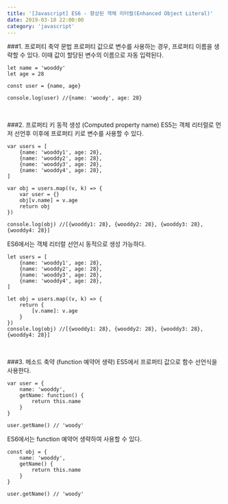 ```yaml
---
title: '[Javascript] ES6 - 향상된 객체 리터럴(Enhanced Object Literal)'
date: 2019-03-10 22:00:00
category: 'javascript'
---
```

###1. 프로퍼티 축약 문법
프로퍼티 값으로 변수를 사용하는 경우, 프로퍼티 이름을 생략할 수 있다. 
이때 값이 할당된 변수의 이름으로 자동 입력된다.

```javascript{4}
let name = 'wooddy'
let age = 28
    
const user = {name, age}
    
console.log(user) //{name: 'woody', age: 28}
```
<br/>

###2. 프로퍼티 키 동적 생성 (Computed property name)
ES5는 객체 리터럴로 먼저 선언후 이후에 프로퍼티 키로 변수를 사용할 수 있다.
```javascript{9,10}
var users = [
    {name: 'wooddy1', age: 28},
    {name: 'wooddy2', age: 28},
    {name: 'wooddy3', age: 28},
    {name: 'wooddy4', age: 28},
]
    
var obj = users.map((v, k) => {
	var user = {}
	obj[v.name] = v.age
	return obj
})
    
console.log(obj) //[{wooddy1: 28}, {wooddy2: 28}, {wooddy3: 28}, {wooddy4: 28}] 
```

ES6에서는 객체 리터럴 선언시 동적으로 생성 가능하다.

```javascript{10}
let users = [
	{name: 'wooddy1', age: 28},
	{name: 'wooddy2', age: 28},
	{name: 'wooddy3', age: 28},
	{name: 'wooddy4', age: 28},
]

let obj = users.map((v, k) => {
	return {
		[v.name]: v.age
	}
})
console.log(obj) //[{wooddy1: 28}, {wooddy2: 28}, {wooddy3: 28}, {wooddy4: 28}]
```
<br/>

###3. 메소드 축약 (function 예약어 생략)
ES5에서 프로퍼티 값으로 함수 선언식을 사용한다.
```javascript{3}
var user = {
	name: 'wooddy',
	getName: function() {
		return this.name
	}
}

user.getName() // 'woody'
```

ES6에서는  function 예약어 생략하여 사용할 수 있다.
```javascript{3}
const obj = {
    name: 'wooddy',
   	getName() {
  		return this.name
   	}
}
    
user.getName() // 'woody'
```

